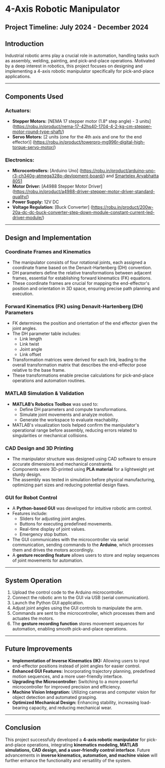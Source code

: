 # 4-Axis Robotic Manipulator

## Project Timeline: July 2024 - December 2024

## Introduction
Industrial robotic arms play a crucial role in automation, handling tasks such as assembly, welding, painting, and pick-and-place operations. Motivated by a deep interest in robotics, this project focuses on designing and implementing a 4-axis robotic manipulator specifically for pick-and-place applications.

---

## Components Used
### Actuators:
- **Stepper Motors:** [NEMA 17 stepper motor (1.8° step angle) - 3 units] (https://robu.in/product/nema-17-42hs40-1704-4-2-kg-cm-stepper-motor-round-type-shaft/)
- **Servo Motors:** [2 units (one for the 4th axis and one for the end effector)] (https://robu.in/product/towerpro-mg996r-digital-high-torque-servo-motor/)

### Electronics:
- **Microcontrollers:** [Arduino Uno] (https://robu.in/product/arduino-uno-r3-ch340g-atmega328p-devlopment-board/) and [Smartelex Aryabhatta 8051](https://robu.in/product/smartelex-aryabhatta-8051-microcontroller-development-board-at89s52-with-onboard-usb-programmer/)
- **Motor Driver:** [A4988 Stepper Motor Driver] (https://robu.in/product/a4988-driver-stepper-motor-driver-standard-quality/)
- **Power Supply:** 12V DC
- **Voltage Regulation:** [Buck Converter] (https://robu.in/product/200w-20a-dc-dc-buck-converter-step-down-module-constant-current-led-driver-module/)

---

## Design and Implementation

### Coordinate Frames and Kinematics
- The manipulator consists of four rotational joints, each assigned a coordinate frame based on the Denavit-Hartenberg (DH) convention.
- DH parameters define the relative transformations between adjacent frames, essential for establishing forward kinematics (FK) equations.
- These coordinate frames are crucial for mapping the end-effector's position and orientation in 3D space, ensuring precise path planning and execution.

### Forward Kinematics (FK) using Denavit-Hartenberg (DH) Parameters
- FK determines the position and orientation of the end effector given the joint angles.
- The DH parameter table includes:
  - Link length
  - Link twist
  - Joint angle
  - Link offset
- Transformation matrices were derived for each link, leading to the overall transformation matrix that describes the end-effector pose relative to the base frame.
- These transformations enable precise calculations for pick-and-place operations and automation routines.

### MATLAB Simulation & Validation
- **MATLAB’s Robotics Toolbox** was used to:
  - Define DH parameters and compute transformations.
  - Simulate joint movements and analyze motion.
  - Generate the workspace to evaluate reachability.
- MATLAB's visualization tools helped confirm the manipulator's operational range before assembly, reducing errors related to singularities or mechanical collisions.

### CAD Design and 3D Printing
- The manipulator structure was designed using CAD software to ensure accurate dimensions and mechanical constraints.
- Components were 3D-printed using **PLA material** for a lightweight yet sturdy design.
- The assembly was tested in simulation before physical manufacturing, optimizing part sizes and reducing potential design flaws.

### GUI for Robot Control
- A **Python-based GUI** was developed for intuitive robotic arm control.
- Features include:
  - Sliders for adjusting joint angles.
  - Buttons for executing predefined movements.
  - Real-time display of joint values.
  - Emergency stop button.
- The GUI communicates with the microcontroller via serial communication, sending commands to the **Arduino**, which processes them and drives the motors accordingly.
- A **gesture recording feature** allows users to store and replay sequences of joint movements for automation.

---

## System Operation
1. Upload the control code to the Arduino microcontroller.
2. Connect the robotic arm to the GUI via USB (serial communication).
3. Launch the Python GUI application.
4. Adjust joint angles using the GUI controls to manipulate the arm.
5. Commands are sent to the microcontroller, which processes them and actuates the motors.
6. The **gesture recording function** stores movement sequences for automation, enabling smooth pick-and-place operations.

---

## Future Improvements
- **Implementation of Inverse Kinematics (IK):** Allowing users to input end-effector positions instead of joint angles for easier control.
- **Enhanced GUI Features:** Incorporating trajectory planning, predefined motion sequences, and a more user-friendly interface.
- **Upgrading the Microcontroller:** Switching to a more powerful microcontroller for improved precision and efficiency.
- **Machine Vision Integration:** Utilizing cameras and computer vision for object detection and automated grasping.
- **Optimized Mechanical Design:** Enhancing stability, increasing load-bearing capacity, and reducing mechanical wear.

---

## Conclusion
This project successfully developed a **4-axis robotic manipulator** for pick-and-place operations, integrating **kinematics modeling, MATLAB simulations, CAD design, and a user-friendly control interface**. Future advancements in **inverse kinematics, automation, and machine vision** will further enhance the functionality and versatility of the system.
